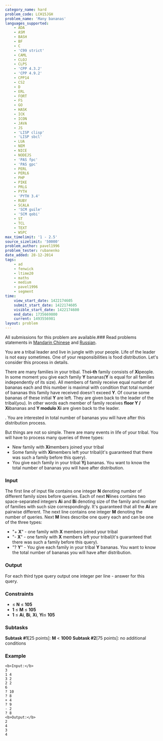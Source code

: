```yaml
---
category_name: hard
problem_code: LCH15JGH
problem_name: 'Many bananas'
languages_supported:
    - ADA
    - ASM
    - BASH
    - BF
    - C
    - 'C99 strict'
    - CAML
    - CLOJ
    - CLPS
    - 'CPP 4.3.2'
    - 'CPP 4.9.2'
    - CPP14
    - CS2
    - D
    - ERL
    - FORT
    - FS
    - GO
    - HASK
    - ICK
    - ICON
    - JAVA
    - JS
    - 'LISP clisp'
    - 'LISP sbcl'
    - LUA
    - NEM
    - NICE
    - NODEJS
    - 'PAS fpc'
    - 'PAS gpc'
    - PERL
    - PERL6
    - PHP
    - PIKE
    - PRLG
    - PYTH
    - 'PYTH 3.4'
    - RUBY
    - SCALA
    - 'SCM guile'
    - 'SCM qobi'
    - ST
    - TCL
    - TEXT
    - WSPC
max_timelimit: '1 - 2.5'
source_sizelimit: '50000'
problem_author: pavel1996
problem_tester: rubanenko
date_added: 28-12-2014
tags:
    - ad
    - fenwick
    - ltime20
    - maths
    - medium
    - pavel1996
    - segment
time:
    view_start_date: 1422174605
    submit_start_date: 1422174605
    visible_start_date: 1422174600
    end_date: 1735669800
    current: 1493556981
layout: problem
---
```

All submissions for this problem are available.###  Read problems statements in [Mandarin Chinese](http://www.codechef.com/download/translated/LTIME20/mandarin/LCH15JGH.pdf) and [Russian](http://www.codechef.com/download/translated/LTIME20/russian/LCH15JGH.pdf).

You are a tribal leader and live in jungle with your people. Life of the leader is not easy sometimes. One of your responsibilities is food distribution. Let's consider this process in details.

There are many families in your tribal. The**i-th** family consists of **Xi**people. In some moment you give each family **Y** bananas(**Y** is equal for all families independently of its size). All members of family receive equal number of bananas each and this number is maximal with condition that total number of bananas this family have received doesn't exceed **Y**. Of course some bananas of these initial **Y** are left. They are given back to the leader of the tribal(you). In other words each member of family receives **floor Y / Xi**bananas and  **Y modulo Xi** are given back to the leader.

. You are interested in total number of bananas you will have after this distribution process.

But things are not so simple. There are many events in life of your tribal. You will have to process many queries of three types:

- New family with **Xi**members joined your tribal
- Some family with **Xi**members left your tribal(it's guaranteed that there was such a family before this query).
- You give each family in your tribal **Yj** bananas. You want to know the total number of bananas you will have after distribution.

### Input

The first line of input file contains one integer **N** denoting number of different family sizes before queries. Each of next **N**lines contains two space-separated integers **Ai** and **Bi** denoting size of the family and number of families with such size correspondingly. It's guaranteed that all the **Ai** are pairwise different.
The next line contains one integer **M** denoting the number of queries. Next **M** lines describe one query each and can be one of the three types:

- "+ **X**" - one family with **X** members joined your tribal
- "- **X**" - one family with **X** members left your tribal(it's guaranteed that there was such a family before this query).
- "? **Y**" - You give each family in your tribal **Y** bananas. You want to know the total number of bananas you will have after distribution.

### Output

For each third type query output one integer per line - answer for this query.

### Constraints

- ≤ **N** ≤ **105**
- **1** ≤ **M** ≤ **105**
- **1** ≤ **Ai**, **Bi**, **Xi**, **Yi**≤ **105**

###  Subtasks 

**Subtask #1**\[25 points\]: **M** < **1000**
**Subtask #2**\[75 points\]: no additional conditions

### Example

```
<b>Input:</b>
3
1 4
3 2
2 2
6
? 10
? 8
+ 4
? 9
- 2
? 8
<b>Output:</b>
2
4
3
4

```